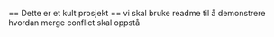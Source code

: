 == Dette er et kult prosjekt == 
vi skal bruke readme til å demonstrere hvordan merge conflict skal oppstå
